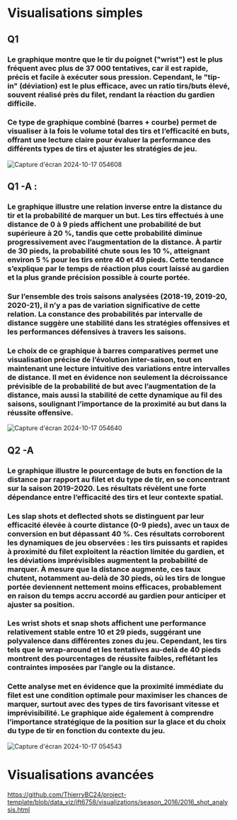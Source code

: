 # Visualisations simples 
## Q1 
### Le graphique montre que le tir du poignet ("wrist") est le plus fréquent avec plus de 37 000 tentatives, car il est rapide, précis et facile à exécuter sous pression. Cependant, le "tip-in" (déviation) est le plus efficace, avec un ratio tirs/buts élevé, souvent réalisé près du filet, rendant la réaction du gardien difficile. 
### Ce type de graphique combiné (barres + courbe) permet de visualiser à la fois le volume total des tirs et l’efficacité en buts, offrant une lecture claire pour évaluer la performance des différents types de tirs et ajuster les stratégies de jeu.

![Capture d'écran 2024-10-17 054608](https://github.com/user-attachments/assets/1bb86ff5-1cd1-40fe-8246-3d6bfe00d7bf)


## Q1 -A :
### Le graphique illustre une relation inverse entre la distance du tir et la probabilité de marquer un but. Les tirs effectués à une distance de 0 à 9 pieds affichent une probabilité de but supérieure à 20 %, tandis que cette probabilité diminue progressivement avec l’augmentation de la distance. À partir de 30 pieds, la probabilité chute sous les 10 %, atteignant environ 5 % pour les tirs entre 40 et 49 pieds. Cette tendance s’explique par le temps de réaction plus court laissé au gardien et la plus grande précision possible à courte portée.
### Sur l’ensemble des trois saisons analysées (2018-19, 2019-20, 2020-21), il n’y a pas de variation significative de cette relation. La constance des probabilités par intervalle de distance suggère une stabilité dans les stratégies offensives et les performances défensives à travers les saisons. 
### Le choix de ce graphique à barres comparatives permet une visualisation précise de l’évolution inter-saison, tout en maintenant une lecture intuitive des variations entre intervalles de distance. Il met en évidence non seulement la décroissance prévisible de la probabilité de but avec l’augmentation de la distance, mais aussi la stabilité de cette dynamique au fil des saisons, soulignant l’importance de la proximité au but dans la réussite offensive.

![Capture d'écran 2024-10-17 054640](https://github.com/user-attachments/assets/db870bf0-e2ca-4d9a-89a7-825644500b11)

## Q2 -A
### Le graphique illustre le pourcentage de buts en fonction de la distance par rapport au filet et du type de tir, en se concentrant sur la saison 2019-2020. Les résultats révèlent une forte dépendance entre l’efficacité des tirs et leur contexte spatial. 
### Les slap shots et deflected shots se distinguent par leur efficacité élevée à courte distance (0-9 pieds), avec un taux de conversion en but dépassant 40 %. Ces résultats corroborent les dynamiques de jeu observées : les tirs puissants et rapides à proximité du filet exploitent la réaction limitée du gardien, et les déviations imprévisibles augmentent la probabilité de marquer. À mesure que la distance augmente, ces taux chutent, notamment au-delà de 30 pieds, où les tirs de longue portée deviennent nettement moins efficaces, probablement en raison du temps accru accordé au gardien pour anticiper et ajuster sa position.
### Les wrist shots et snap shots affichent une performance relativement stable entre 10 et 29 pieds, suggérant une polyvalence dans différentes zones du jeu. Cependant, les tirs tels que le wrap-around et les tentatives au-delà de 40 pieds montrent des pourcentages de réussite faibles, reflétant les contraintes imposées par l’angle ou la distance.
### Cette analyse met en évidence que la proximité immédiate du filet est une condition optimale pour maximiser les chances de marquer, surtout avec des types de tirs favorisant vitesse et imprévisibilité. Le graphique aide également à comprendre l’importance stratégique de la position sur la glace et du choix du type de tir en fonction du contexte du jeu.

![Capture d'écran 2024-10-17 054543](https://github.com/user-attachments/assets/66cabd41-0033-42d4-9e60-664da07a064e)



# Visualisations avancées


https://github.com/ThierryBC24/project-template/blob/data_viz/ift6758/visualizations/season_2016/2016_shot_analysis.html




